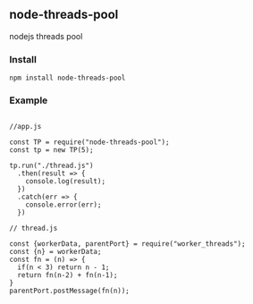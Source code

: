 ## node-threads-pool
nodejs threads pool

### Install
```
npm install node-threads-pool
```

### Example
```

//app.js

const TP = require("node-threads-pool");
const tp = new TP(5);

tp.run("./thread.js")
  .then(result => {
    console.log(result);
  })
  .catch(err => {
    console.error(err);
  })
```

```
// thread.js

const {workerData, parentPort} = require("worker_threads");
const {n} = workerData;
const fn = (n) => {
  if(n < 3) return n - 1;
  return fn(n-2) + fn(n-1);
}
parentPort.postMessage(fn(n));

```